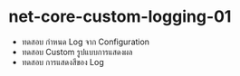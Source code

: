 # net-core-custom-logging-01
* ทดสอบ กำหนด Log จาก Configuration
* ทดสอบ Custom รูปแบบการแสดงผล
* ทดสอบ การแสดงสีของ Log